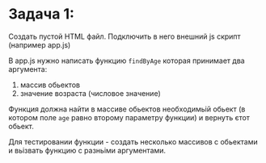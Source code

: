 # Задача 1:
Создать пустой HTML файл. Подключить в него внешний js скрипт (например app.js)

В app.js нужно написать функцию `findByAge` которая принимает два аргумента: 
1) массив обьектов
2) значение возраста (числовое значение)

Функция должна найти в массиве обьектов необходимьій обьект (в котором поле `age` равно второму параметру функции) и вернуть єтот обьект.

Для тестировании функции - создать несколько массивов с обьектами и вьізвать функцию с разньіми аргументами.
